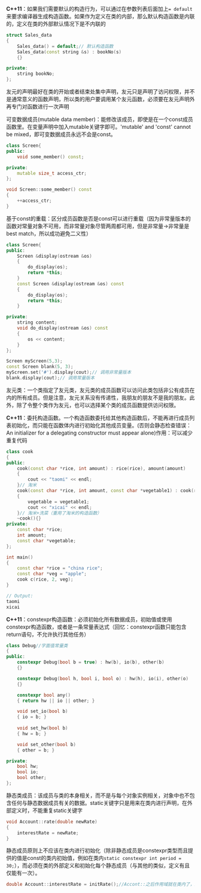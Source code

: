 **C++11**：如果我们需要默认的构造行为，可以通过在参数列表后面加上`= default`来要求编译器生成构造函数。如果作为定义在类的内部，那么默认构造函数是内联的，定义在类的外部默认情况下是不内联的

```cpp
struct Sales_data
{
    Sales_data() = default;// 默认构造函数
    Sales_data(const string &s) : bookNo(s)
    {}

private:
    string bookNo;
};
```

友元的声明最好在类的开始或者结束处集中声明，友元只是声明了访问权限，并不是通常意义的函数声明，所以类的用户要调用某个友元函数，必须要在友元声明外再专门对函数进行一次声明

可变数据成员(mutable data member)：能修改该成员，即使是在一个const成员函数里。在变量声明中加入mutable关键字即可。'mutable' and 'const' cannot be mixed，即可变数据成员永远不会是const。

```cpp
class Screen{
public:
    void some_member() const;

private:
    mutable size_t access_ctr;
};

void Screen::some_member() const
{
    ++access_ctr;
}
```

基于const的重载：区分成员函数是否是const可以进行重载（因为非常量版本的函数对常量对象不可用，而非常量对象尽管两周都可用，但是非常量->非常量是best match，所以成功避免二义性）

```cpp
class Screen{
public:
    Screen &display(ostream &os)
    {
        do_display(os);
        return *this;
    }
    const Screen &display(ostream &os) const
    {
        do_display(os);
        return *this;
    }

private:
    string content;
    void do_display(ostream &os) const 
    {
        os << content;
    }
};

Screen myScreen(5,3);
const Screen blank(5, 3);
myScreen.set('#').display(cout);// 调用非常量版本
blank.display(cout);// 调用常量版本
```

友元类：一个类指定了友元类，友元类的成员函数可以访问此类包括非公有成员在内的所有成员。但是注意，友元关系没有传递性，我朋友的朋友不是我的朋友。此外，除了令整个类作为友元，也可以选择某个类的成员函数提供访问权限。

**C++11**：委托构造函数。一个构造函数委托给其他构造函数后，不能再进行成员列表初始化，而只能在函数体内进行初始化其他成员变量。(否则会静态检查错误：An initializer for a delegating constructor must appear alone)作用：可以减少重复代码

```cpp
class cook
{
public:
    cook(const char *rice, int amount) : rice(rice), amount(amount)
    {
        cout << "taomi" << endl;
    }// 淘米
    cook(const char *rice, int amount, const char *vegetable1) : cook(rice, amount)
    {
        vegetable = vegetable1;
        cout << "xicai" << endl;
    }// 淘米+洗菜（重用了淘米的构造函数）
    ~cook(){}
private:
    const char *rice;
    int amount;
    const char *vegetable;
};

int main()
{
    const char *rice = "china rice";
    const char *veg = "apple";
    cook c(rice, 2, veg);
}

// Output:
taomi
xicai
```

**C++11**：constexpr构造函数：必须初始化所有数据成员，初始值或使用constexpr构造函数，或者是一条常量表达式（回忆：constexpr函数只能包含return语句，不允许执行其他任务）

```cpp
class Debug//字面值常量类
{
public:
    constexpr Debug(bool b = true) : hw(b), io(b), other(b)
    {}

    constexpr Debug(bool h, bool i, bool o) : hw(h), io(i), other(o)
    {}

    constexpr bool any()
    { return hw || io || other; }

    void set_io(bool b)
    { io = b; }
    
    void set_hw(bool b)
    { hw = b; }

    void set_other(bool b)
    { other = b; }

private:
    bool hw;
    bool io;
    bool other;
};
```

静态类成员：该成员与类的本身相关，而不是与每个对象实例相关，对象中也不包含任何与静态数据成员有关的数据。static关键字只是用来在类内进行声明，在外部定义时，不能重复static关键字

```cpp
void Account::rate(double newRate)
{
	interestRate = newRate;
}
```

静态成员原则上不应该在类内进行初始化（除非静态成员是constexpr类型而且提供的值是const的类内初始值，例如在类内`static constexpr int period = 30;`），而必须在类的外部定义和初始化每个静态成员（与其他的类似，定义有且仅能有一次）。

```cpp
double Account::interestRate = initRate();//Accont::之后作用域就在类内了，即使initRate()是Account私有函数也是可以的
```